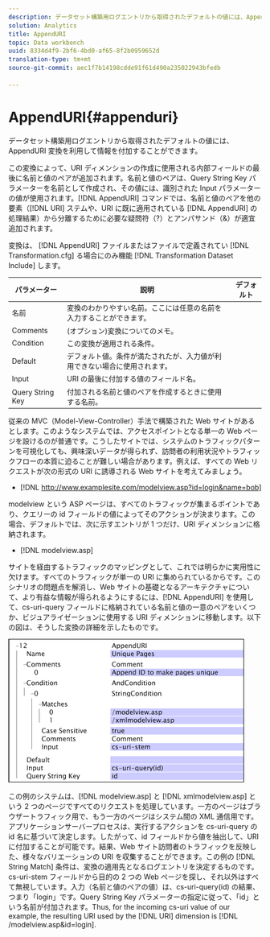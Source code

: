 ```yaml
---
description: データセット構築用ログエントリから取得されたデフォルトの値には、AppendURI 変換を利用して情報を付加することができます。
solution: Analytics
title: AppendURI
topic: Data workbench
uuid: 8334d4f9-2bf6-4bd0-af65-8f2b0959652d
translation-type: tm+mt
source-git-commit: aec1f7b14198cdde91f61d490a235022943bfedb

---
```



# AppendURI{#appenduri}

データセット構築用ログエントリから取得されたデフォルトの値には、AppendURI 変換を利用して情報を付加することができます。

この変換によって、URI ディメンションの作成に使用される内部フィールドの最後に名前と値のペアが追加されます。名前と値のペアは、Query String Key パラメーターを名前として作成され、その値には、識別された Input パラメーターの値が使用されます。[!DNL AppendURI] コマンドでは、名前と値のペアを他の要素（[!DNL URI] ステムや、URI に既に適用されている [!DNL AppendURI] の処理結果）から分離するために必要な疑問符（?）とアンパサンド（&amp;）が適宜追加されます。

変換は、 [!DNL AppendURI] ファイルまたはファイルで定義されてい [!DNL Transformation.cfg] る場合にのみ機能 [!DNL Transformation Dataset Include] します。

| パラメーター | 説明 | デフォルト |
|---|---|---|
| 名前 | 変換のわかりやすい名前。ここには任意の名前を入力することができます。 |  |
| Comments | (オプション)変換についてのメモ。 |  |
| Condition | この変換が適用される条件。 |  |
| Default | デフォルト値。条件が満たされたが、入力値が利用できない場合に使用されます。 |  |
| Input | URI の最後に付加する値のフィールド名。 |  |
| Query String Key | 付加される名前と値のペアを作成するときに使用する名前。 |  |

従来の MVC（Model-View-Controller）手法で構築された Web サイトがあるとします。このようなシステムでは、アクセスポイントとなる単一の Web ページを設けるのが普通です。こうしたサイトでは、システムのトラフィックパターンを可視化しても、興味深いデータが得られず、訪問者の利用状況やトラフィックフローの本質に迫ることが難しい場合があります。例えば、すべての Web リクエストが次の形式の URI に誘導される Web サイトを考えてみましょう。

* [!DNL http://www.examplesite.com/modelview.asp?id=login&name=bob]

modelview という ASP ページは、すべてのトラフィックが集まるポイントであり、クエリーの id フィールドの値によってそのアクションが決まります。この場合、デフォルトでは、次に示すエントリが 1 つだけ、URI ディメンションに格納されます。

* [!DNL modelview.asp]

サイトを経由するトラフィックのマッピングとして、これでは明らかに実用性に欠けます。すべてのトラフィックが単一の URI に集められているからです。このシナリオの問題点を解消し、Web サイトの基礎となるアーキテクチャについて、より有益な情報が得られるようにするには、[!DNL AppendURI] を使用して、cs-uri-query フィールドに格納されている名前と値の一意のペアをいくつか、ビジュアライゼーションに使用する URI ディメンションに移動します。以下の図は、そうした変換の詳細を示したものです。

![](assets/cfg_TransformationType_AppendURI.png)

この例のシステムは、[!DNL modelview.asp] と [!DNL xmlmodelview.asp] という 2 つのページですべてのリクエストを処理しています。一方のページはブラウザートラフィック用で、もう一方のページはシステム間の XML 通信用です。アプリケーションサーバープロセスは、実行するアクションを cs-uri-query の id 名に基づいて決定します。したがって、id フィールドから値を抽出して、URI に付加することが可能です。結果、Web サイト訪問者のトラフィックを反映した、様々なバリエーションの URI を収集することができます。この例の [!DNL String Match] 条件は、変換の適用先となるログエントリを決定するものです。cs-uri-stem フィールドから目的の 2 つの Web ページを探し、それ以外はすべて無視しています。入力（名前と値のペアの値）は、cs-uri-query(id) の結果、つまり「login」です。Query String Key パラメーターの指定に従って、「id」という名前が付加されます。Thus, for the incoming cs-uri value of our example, the resulting URI used by the [!DNL URI] dimension is [!DNL /modelview.asp&id=login].
